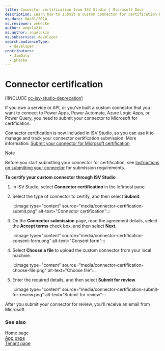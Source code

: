 ```yaml
---
title: Connector certification from ISV Studio | Microsoft Docs
description: Learn how to submit a custom connector for certification by using ISV Studio.
ms.date: 04/01/2024
ms.reviewer: pehecke
author: angela21k
ms.author: angelakim
ms.subservice: developer
search.audienceType: 
  - developer
contributors: 
  - JimDaly
  - phecke 
---
```


# Connector certification

[!INCLUDE [cc-isv-studio-deprecation](includes/cc-isv-studio-deprecation.md)]

If you own a service or API, or you've built a custom connector that you want to connect to Power Apps, Power Automate, Azure Logic Apps, or Power Query, you need to submit your connector to Microsoft for certification.

Connector certification is now included in ISV Studio, so you can use it to manage and track your connector certification submission. More information: [Submit your connector for Microsoft certification](/connectors/custom-connectors/submit-certification)

> [!NOTE]
> Before you start submitting your connector for certification, see [Instructions on submitting your connector](/connectors/custom-connectors/certification-submission) for submission requirements.

**To certify your custom connector through ISV Studio**

1. In ISV Studio, select **Connector certification** in the leftmost pane.

2. Select the type of connector to certify, and then select **Submit**.

   :::image type="content" source="media/connector-certification-submit.png" alt-text="Connector certification":::

3. On the **Connector submission** page, read the agreement details, select the **Accept terms** check box, and then select **Next**.

   :::image type="content" source="media/connector-certification-consent-form.png" alt-text="Consent form":::

4. Select **Choose a file** to upload the custom connector from your local machine. 

   :::image type="content" source="media/connector-certification-choose-file.png" alt-text="Choose file":::

5. Enter the required details, and then select **Submit for review**.
   
   :::image type="content" source="media/connector-certification-submit-for-review.png" alt-text="Submit for review":::

After you submit your connector for review, you'll receive an email from Microsoft.

### See also

[Home page](home.md)<br/>
[App page](app.md)<br/>
[Tenant page](tenant.md)

